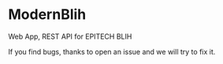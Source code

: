 # ModernBlih

Web App, REST API for EPITECH BLIH

If you find bugs, thanks to open an issue and we will try to fix it.
